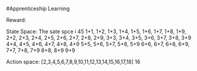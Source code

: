 #Apprenticeship Learning

Reward:

State Space:
The sate spce i 45
1+1, 1+2, 1+3, 1+4, 1+5, 1+6, 1+7, 1+8, 1+9, 
2+2, 2+3, 2+4, 2+5, 2+6, 2+7, 2+8, 2+9, 
3+3, 3+4, 3+5, 3+6, 3+7, 3+8, 3+9
4+4, 4+5, 4+6, 4+7, 4+8, 4+9
5+5, 5+6, 5+7, 5+8, 5+9
6+6, 6+7, 6+8, 6+9, 
7+7, 7+8, 7+9
8+8, 8+9
9+9

Action space:
[2,3,4,5,6,7,8,9,10,11,12,13,14,15,16,17,18]
16
